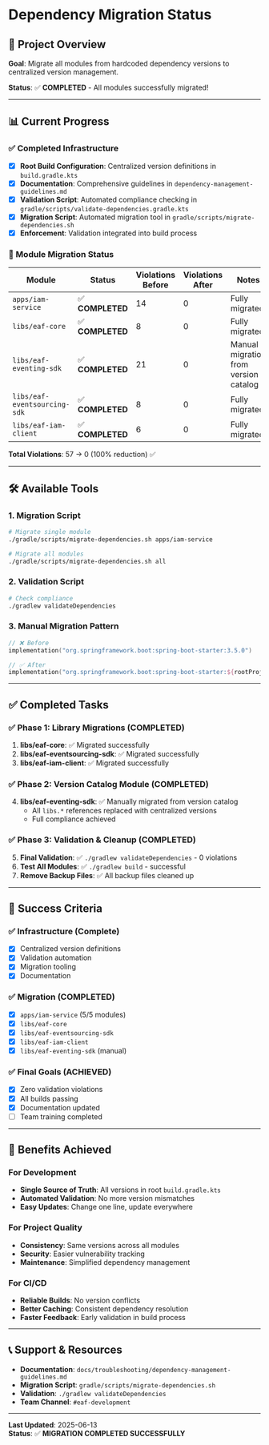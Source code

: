 # Dependency Migration Status

## 🎯 Project Overview

**Goal**: Migrate all modules from hardcoded dependency versions to centralized version management.

**Status**: ✅ **COMPLETED** - All modules successfully migrated!

---

## 📊 Current Progress

### ✅ Completed Infrastructure

- [x] **Root Build Configuration**: Centralized version definitions in `build.gradle.kts`
- [x] **Documentation**: Comprehensive guidelines in `dependency-management-guidelines.md`
- [x] **Validation Script**: Automated compliance checking in `gradle/scripts/validate-dependencies.gradle.kts`
- [x] **Migration Script**: Automated migration tool in `gradle/scripts/migrate-dependencies.sh`
- [x] **Enforcement**: Validation integrated into build process

### 🔄 Module Migration Status

| Module | Status | Violations Before | Violations After | Notes |
|--------|--------|------------------|------------------|-------|
| `apps/iam-service` | ✅ **COMPLETED** | 14 | 0 | Fully migrated |
| `libs/eaf-core` | ✅ **COMPLETED** | 8 | 0 | Fully migrated |
| `libs/eaf-eventing-sdk` | ✅ **COMPLETED** | 21 | 0 | Manual migration from version catalog |
| `libs/eaf-eventsourcing-sdk` | ✅ **COMPLETED** | 8 | 0 | Fully migrated |
| `libs/eaf-iam-client` | ✅ **COMPLETED** | 6 | 0 | Fully migrated |

**Total Violations**: 57 → 0 (100% reduction) ✅

---

## 🛠️ Available Tools

### 1. Migration Script

```bash
# Migrate single module
./gradle/scripts/migrate-dependencies.sh apps/iam-service

# Migrate all modules
./gradle/scripts/migrate-dependencies.sh all
```

### 2. Validation Script

```bash
# Check compliance
./gradlew validateDependencies
```

### 3. Manual Migration Pattern

```kotlin
// ❌ Before
implementation("org.springframework.boot:spring-boot-starter:3.5.0")

// ✅ After  
implementation("org.springframework.boot:spring-boot-starter:${rootProject.extra["springBootVersion"]}")
```

---

## ✅ Completed Tasks

### ✅ Phase 1: Library Migrations (COMPLETED)

1. **libs/eaf-core**: ✅ Migrated successfully
2. **libs/eaf-eventsourcing-sdk**: ✅ Migrated successfully  
3. **libs/eaf-iam-client**: ✅ Migrated successfully

### ✅ Phase 2: Version Catalog Module (COMPLETED)

4. **libs/eaf-eventing-sdk**: ✅ Manually migrated from version catalog
   - All `libs.*` references replaced with centralized versions
   - Full compliance achieved

### ✅ Phase 3: Validation & Cleanup (COMPLETED)

5. **Final Validation**: ✅ `./gradlew validateDependencies` - 0 violations
6. **Test All Modules**: ✅ `./gradlew build` - successful
7. **Remove Backup Files**: ✅ All backup files cleaned up

---

## 🎯 Success Criteria

### ✅ Infrastructure (Complete)

- [x] Centralized version definitions
- [x] Validation automation
- [x] Migration tooling
- [x] Documentation

### ✅ Migration (COMPLETED)

- [x] `apps/iam-service` (5/5 modules)
- [x] `libs/eaf-core`
- [x] `libs/eaf-eventsourcing-sdk`
- [x] `libs/eaf-iam-client`
- [x] `libs/eaf-eventing-sdk` (manual)

### ✅ Final Goals (ACHIEVED)

- [x] Zero validation violations
- [x] All builds passing
- [x] Documentation updated
- [ ] Team training completed

---

## 🚀 Benefits Achieved

### For Development

- **Single Source of Truth**: All versions in root `build.gradle.kts`
- **Automated Validation**: No more version mismatches
- **Easy Updates**: Change one line, update everywhere

### For Project Quality

- **Consistency**: Same versions across all modules
- **Security**: Easier vulnerability tracking
- **Maintenance**: Simplified dependency management

### For CI/CD

- **Reliable Builds**: No version conflicts
- **Better Caching**: Consistent dependency resolution
- **Faster Feedback**: Early validation in build process

---

## 📞 Support & Resources

- **Documentation**: `docs/troubleshooting/dependency-management-guidelines.md`
- **Migration Script**: `gradle/scripts/migrate-dependencies.sh`
- **Validation**: `./gradlew validateDependencies`
- **Team Channel**: `#eaf-development`

---

**Last Updated**: 2025-06-13  
**Status**: ✅ **MIGRATION COMPLETED SUCCESSFULLY**
